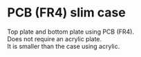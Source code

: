 # PCB (FR4) slim case  
Top plate and bottom plate using PCB (FR4).  
Does not require an acrylic plate.  
It is smaller than the case using acrylic.  
